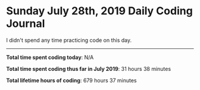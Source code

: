 # Sunday July 28th, 2019 Daily Coding Journal

I didn't spend any time practicing code on this day.

___
**Total time spent coding today**: N/A

**Total time spent coding thus far in July 2019**: 31 hours 38 minutes

**Total lifetime hours of coding**: 679 hours 37 minutes
